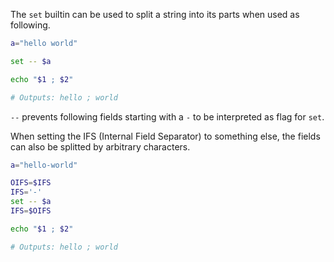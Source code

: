 The `set` builtin can be used to split a string into its parts when used as following.

```bash
a="hello world"

set -- $a

echo "$1 ; $2"

# Outputs: hello ; world
```

`--` prevents following fields starting with a `-` to be interpreted as flag for `set`.

When setting the IFS (Internal Field Separator) to something else, the fields can also be splitted by arbitrary characters.

```bash
a="hello-world"

OIFS=$IFS
IFS='-'
set -- $a
IFS=$OIFS

echo "$1 ; $2"

# Outputs: hello ; world
```
